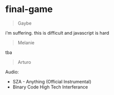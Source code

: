 # final-game

>Gaybe

i'm suffering. this is difficult and javascript is hard

>Melanie

tba

>Arturo

Audio: 
* SZA - Anything (Official Instrumental)
* Binary Code High Tech Interferance 
